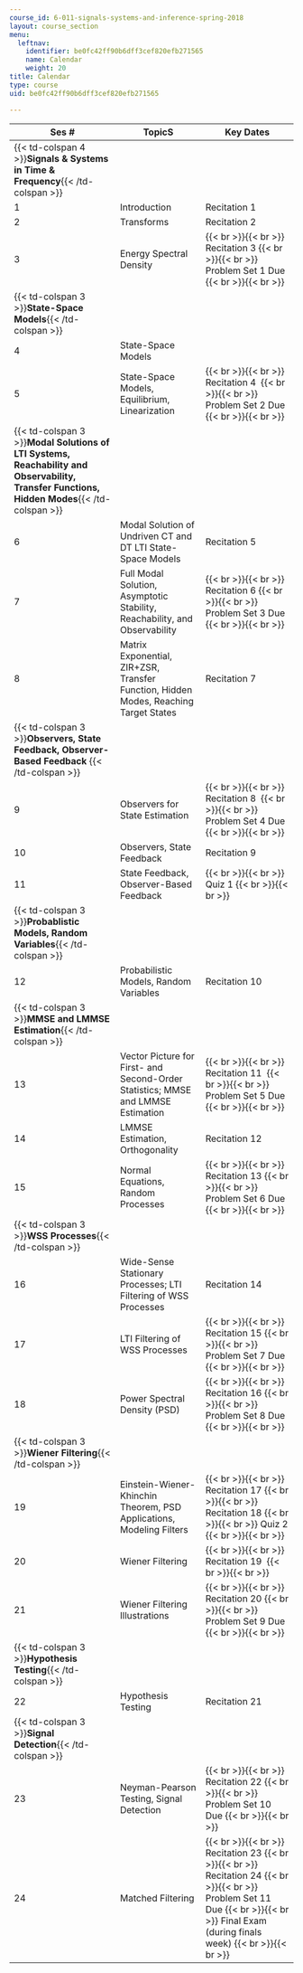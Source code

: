 ```yaml
---
course_id: 6-011-signals-systems-and-inference-spring-2018
layout: course_section
menu:
  leftnav:
    identifier: be0fc42ff90b6dff3cef820efb271565
    name: Calendar
    weight: 20
title: Calendar
type: course
uid: be0fc42ff90b6dff3cef820efb271565

---
```


| Ses # | TopicS | Key Dates |
| --- | --- | --- |
| {{< td-colspan 4 >}}**Signals & Systems in Time & Frequency**{{< /td-colspan >}} ||||
| 1 | Introduction | Recitation 1 |
| 2 | Transforms | Recitation 2 |
| 3 | Energy Spectral Density |  {{< br >}}{{< br >}} Recitation 3 {{< br >}}{{< br >}} Problem Set 1 Due {{< br >}}{{< br >}}  |
| {{< td-colspan 3 >}}**State-Space Models**{{< /td-colspan >}} |||
| 4 | State-Space Models | &nbsp; |
| 5 | State-Space Models, Equilibrium, Linearization |  {{< br >}}{{< br >}} Recitation 4  {{< br >}}{{< br >}} Problem Set 2 Due {{< br >}}{{< br >}}  |
| {{< td-colspan 3 >}}**Modal Solutions of LTI Systems, Reachability and Observability, Transfer Functions, Hidden Modes**{{< /td-colspan >}} |||
| 6 | Modal Solution of Undriven CT and DT LTI State-Space Models | Recitation 5 |
| 7 | Full Modal Solution, Asymptotic Stability, Reachability, and Observability |  {{< br >}}{{< br >}} Recitation 6 {{< br >}}{{< br >}} Problem Set 3 Due {{< br >}}{{< br >}}  |
| 8 | Matrix Exponential, ZIR+ZSR, Transfer Function, Hidden Modes, Reaching Target States | Recitation 7 |
| {{< td-colspan 3 >}}**Observers, State Feedback, Observer-Based Feedback** {{< /td-colspan >}} |||
| 9 | Observers for State Estimation |  {{< br >}}{{< br >}} Recitation 8  {{< br >}}{{< br >}} Problem Set 4 Due {{< br >}}{{< br >}}  |
| 10 | Observers, State Feedback | Recitation 9 |
| 11 | State Feedback, Observer-Based Feedback |  {{< br >}}{{< br >}} Quiz 1 {{< br >}}{{< br >}}  |
| {{< td-colspan 3 >}}**Probablistic Models, Random Variables**{{< /td-colspan >}} |||
| 12 | Probabilistic Models, Random Variables | Recitation 10 |
| {{< td-colspan 3 >}}**MMSE and LMMSE Estimation**{{< /td-colspan >}} |||
| 13 | Vector Picture for First- and Second-Order Statistics; MMSE and LMMSE Estimation |  {{< br >}}{{< br >}} Recitation 11  {{< br >}}{{< br >}} Problem Set 5 Due {{< br >}}{{< br >}}  |
| 14 | LMMSE Estimation, Orthogonality | Recitation 12 |
| 15 | Normal Equations, Random Processes |  {{< br >}}{{< br >}} Recitation 13 {{< br >}}{{< br >}} Problem Set 6 Due {{< br >}}{{< br >}}  |
| {{< td-colspan 3 >}}**WSS Processes**{{< /td-colspan >}} |||
| 16 | Wide-Sense Stationary Processes; LTI Filtering of WSS Processes | Recitation 14 |
| 17 | LTI Filtering of WSS Processes |  {{< br >}}{{< br >}} Recitation 15 {{< br >}}{{< br >}} Problem Set 7 Due {{< br >}}{{< br >}}  |
| 18 | Power Spectral Density (PSD) |  {{< br >}}{{< br >}} Recitation 16 {{< br >}}{{< br >}} Problem Set 8 Due {{< br >}}{{< br >}}  |
| {{< td-colspan 3 >}}**Wiener Filtering**{{< /td-colspan >}} |||
| 19 | Einstein-Wiener-Khinchin Theorem, PSD Applications, Modeling Filters |  {{< br >}}{{< br >}} Recitation 17 {{< br >}}{{< br >}} Recitation 18 {{< br >}}{{< br >}} Quiz 2 {{< br >}}{{< br >}}  |
| 20 | Wiener Filtering |  {{< br >}}{{< br >}} Recitation 19  {{< br >}}{{< br >}}  |
| 21 | Wiener Filtering Illustrations |  {{< br >}}{{< br >}} Recitation 20 {{< br >}}{{< br >}} Problem Set 9 Due {{< br >}}{{< br >}}  |
| {{< td-colspan 3 >}}**Hypothesis Testing**{{< /td-colspan >}} |||
| 22 | Hypothesis Testing | Recitation 21  |
| {{< td-colspan 3 >}}**Signal Detection**{{< /td-colspan >}} |||
| 23 | Neyman-Pearson Testing, Signal Detection |  {{< br >}}{{< br >}} Recitation 22 {{< br >}}{{< br >}} Problem Set 10 Due {{< br >}}{{< br >}}  |
| 24 | Matched Filtering |  {{< br >}}{{< br >}} Recitation 23 {{< br >}}{{< br >}} Recitation 24 {{< br >}}{{< br >}} Problem Set 11 Due {{< br >}}{{< br >}} Final Exam (during finals week) {{< br >}}{{< br >}}